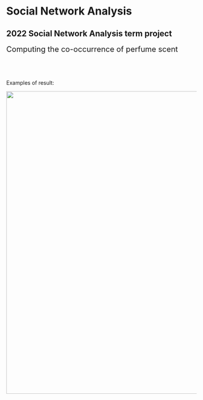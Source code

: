 # Social Network Analysis

## 2022 Social Network Analysis term project

<div style="font-size:20px">Computing the co-occurrence of perfume scent</div>
<br></br>
<br></br>
Examples of result:

<p align="center"><img src="https://github.com/zzioni/SNA/assets/106359887/0f9c858d-3f51-4355-b8be-e36fd44d6949"  width="800" style="margin:auto; display:block;"></p>
